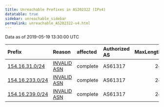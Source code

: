 ```yaml
---
title: Unreachable Prefixes in AS202322 (IPv4)
datatable: true
sidebar: unreachable_sidebar
permalink: unreachable_AS202322-v4.html
---
```


Data as of 2019-05-19 13:30:00 UTC


<div class="datatable-begin"></div>

| Prefix                                                   | Reason                                                                                                  | affected   | Authorized AS   |   MaxLength | Anchor                                           |   unreachable /24s |
|:---------------------------------------------------------|:--------------------------------------------------------------------------------------------------------|:-----------|:----------------|------------:|:-------------------------------------------------|-------------------:|
| [154.16.31.0/24](https://stat.ripe.net/154.16.31.0/24)   | [INVALID ASN](https://rpki-validator.ripe.net/announcement-preview?asn=AS202322&prefix=154.16.31.0/24)  | complete   | AS61317         |          24 | [AfriNIC](unreachable_AfriNIC_RPKI_Root-v4.html) |                  1 |
| [154.16.233.0/24](https://stat.ripe.net/154.16.233.0/24) | [INVALID ASN](https://rpki-validator.ripe.net/announcement-preview?asn=AS202322&prefix=154.16.233.0/24) | complete   | AS61317         |          24 | [AfriNIC](unreachable_AfriNIC_RPKI_Root-v4.html) |                  1 |
| [154.16.239.0/24](https://stat.ripe.net/154.16.239.0/24) | [INVALID ASN](https://rpki-validator.ripe.net/announcement-preview?asn=AS202322&prefix=154.16.239.0/24) | complete   | AS61317         |          24 | [AfriNIC](unreachable_AfriNIC_RPKI_Root-v4.html) |                  1 |

<div class="datatable-end"></div>